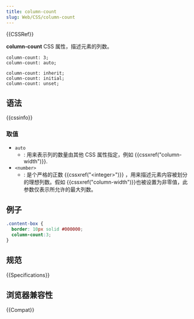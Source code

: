 ```yaml
---
title: column-count
slug: Web/CSS/column-count
---
```


{{CSSRef}}

**column-count** CSS 属性，描述元素的列数。

```plain
column-count: 3;
column-count: auto;

column-count: inherit;
column-count: initial;
column-count: unset;
```

## 语法

{{cssinfo}}

### 取值

- `auto`
  - : 用来表示列的数量由其他 CSS 属性指定，例如 {{cssxref("column-width")}}.
- `<number>`
  - : 是个严格的正数 {{cssxref("&lt;integer&gt;")}} ，用来描述元素内容被划分的理想列数。假如 {{cssxref("column-width")}}也被设置为非零值，此参数仅表示所允许的最大列数。

## 例子

```css
.content-box {
  border: 10px solid #000000;
  column-count:3;
}
```

## 规范

{{Specifications}}

## 浏览器兼容性

{{Compat}}
